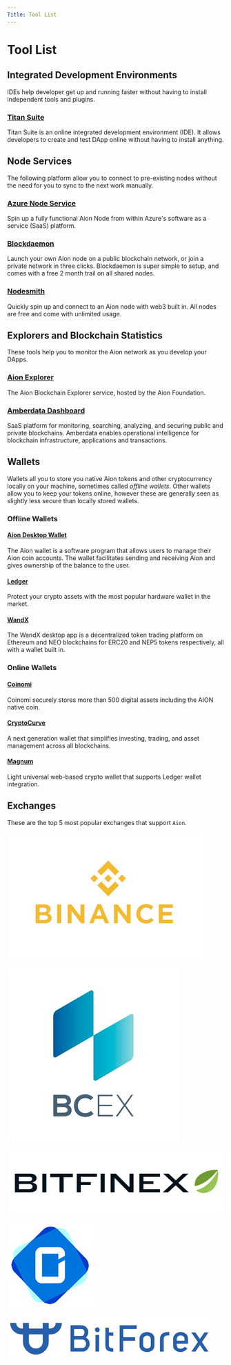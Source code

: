 ```yaml
---
Title: Tool List
---
```


# Tool List

## Integrated Development Environments

IDEs help developer get up and running faster without having to install independent tools and plugins.

### [Titan Suite](https://titan-suite.com/)

Titan Suite is an online integrated development environment (IDE). It allows developers to create and test DApp online without having to install anything.

## Node Services

The following platform allow you to connect to pre-existing nodes without the need for you to sync to the next work manually.

### [Azure Node Service](https://azuremarketplace.microsoft.com/en-in/marketplace/apps/nuco-networks.aionnode?tab=Overview)

Spin up a fully functional Aion Node from within Azure's software as a service (SaaS) platform.

### [Blockdaemon](http://bit.ly/blockdaemon-aion-node)

Launch your own Aion node on a public blockchain network, or join a private network in three clicks. Blockdaemon is super simple to setup, and comes with a free 2 month trail on all shared nodes.

### [Nodesmith](https://nodesmith.io/)

Quickly spin up and connect to an Aion node with web3 built in. All nodes are free and come with unlimited usage.

## Explorers and Blockchain Statistics

These tools help you to monitor the Aion network as you develop your DApps.

### [Aion Explorer](https://mainnet.aion.network/#/dashboard)

The Aion Blockchain Explorer service, hosted by the Aion Foundation.

### [Amberdata Dashboard](https://aion-kilimanjaro.amberdata.io/)

SaaS platform for monitoring, searching, analyzing, and securing public and private blockchains. Amberdata enables operational intelligence for blockchain infrastructure, applications and transactions.

## Wallets

Wallets all you to store you native Aion tokens and other cryptocurrency locally on your machine, sometimes called _offline wallets_. Other wallets allow you to keep your tokens online, however these are generally seen as slightly less secure than locally stored wallets.

### Offline Wallets

#### [Aion Desktop Wallet](https://github.com/aionnetwork/aion_ui/releases/tag/v1.0.0)

The Aion wallet is a software program that allows users to manage their Aion coin accounts. The wallet facilitates sending and receiving Aion and gives ownership of the balance to the user.

#### [Ledger](https://www.ledger.com/)

Protect your crypto assets with the most popular hardware wallet in the market.

#### [WandX](https://www.wandx.co/)
The WandX desktop app is a decentralized token trading platform on Ethereum and NEO blockchains for ERC20 and NEP5 tokens respectively, all with a wallet built in.

### Online Wallets

#### [Coinomi](https://www.coinomi.com/)

Coinomi securely stores more than 500 digital assets including the AION native coin.

#### [CryptoCurve](https://cryptocurve.io/wallet)

A next generation wallet that simplifies investing, trading, and asset management across all blockchains.

#### [Magnum](https://magnumwallet.co/)

Light universal web-based crypto wallet that supports Ledger wallet integration.

## Exchanges

These are the top 5 most popular exchanges that support `Aion`.

[![Binance](/community/images/binance.png)](https://www.binance.com/en)

[![BCex](/community/images/bcex.png)](https://www.bcex.ca/)

[![BitFinex](/community/images/bitfinex.png)](https://www.bitfinex.com/)

[![Coinbene](/community/images/coinbene.png)](https://www.coinbene.com/)

[![BitForex](/community/images/bitforex.png)](https://bitforex.com/)